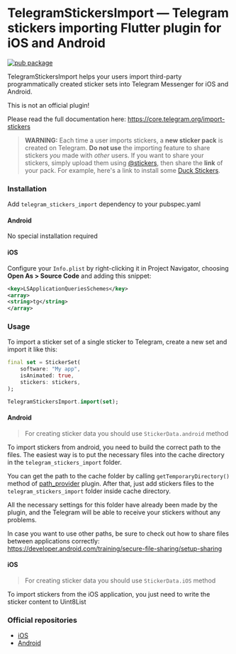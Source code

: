 # TelegramStickersImport — Telegram stickers importing Flutter plugin for iOS and Android

[![pub package](https://img.shields.io/pub/v/telegram_stickers_import.svg)](https://pub.dev/packages/telegram_stickers_import)
 
TelegramStickersImport helps your users import third-party programmatically created sticker sets into Telegram Messenger for iOS and Android.

This is not an official plugin!

Please read the full documentation here: https://core.telegram.org/import-stickers

>**WARNING:** Each time a user imports stickers, a **new sticker pack** is created on Telegram. **Do not use** the importing feature to share stickers *you* made with *other* users. If you want to share your stickers, simply upload them using [@stickers](https://t.me/stickers), then share the **link** of your pack. For example, here's a link to install some [Duck Stickers](https://t.me/addstickers/svobodny).
 
### Installation

Add `telegram_stickers_import` dependency to your pubspec.yaml

#### Android

No special installation required
 
#### iOS

Configure your `Info.plist` by right-clicking it in Project Navigator, choosing **Open As > Source Code** and adding this snippet:  
```xml
<key>LSApplicationQueriesSchemes</key>
<array>
<string>tg</string>
</array>
```
 
### Usage

To import a sticker set of a single sticker to Telegram, create a new set and import it like this:  
```dart
final set = StickerSet(
    software: "My app",
    isAnimated: true,
    stickers: stickers,
);

TelegramStickersImport.import(set);
```

#### Android

> For creating sticker data you should use `StickerData.android` method

To import stickers from android, you need to build the correct path to the files. The easiest way is to put the necessary files into the cache directory in the `telegram_stickers_import` folder.

You can get the path to the cache folder by calling `getTemporaryDirectory()` method of [path_provider](https://pub.dev/packages/path_provider) plugin. After that, just add stickers files to the `telegram_stickers_import` folder inside cache directory.

All the necessary settings for this folder have already been made by the plugin, and the Telegram will be able to receive your stickers without any problems.
  
In case you want to use other paths, be sure to check out how to share files between applications correctly: https://developer.android.com/training/secure-file-sharing/setup-sharing

#### iOS

> For creating sticker data you should use `StickerData.iOS` method

To import stickers from the iOS application, you just need to write the sticker content to Uint8List

### Official repositories

- [iOS](https://github.com/TelegramMessenger/TelegramStickersImport)
- [Android](https://github.com/DrKLO/TelegramStickersImport)